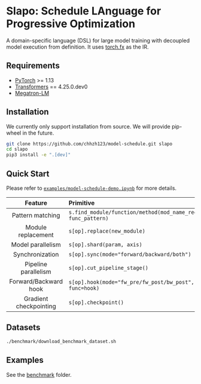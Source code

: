 <!--- Copyright Amazon.com, Inc. or its affiliates. All Rights Reserved. -->
<!--- SPDX-License-Identifier: Apache-2.0  -->

# Slapo: Schedule LAnguage for Progressive Optimization

A domain-specific language (DSL) for large model training with decoupled model execution from definition. It uses [torch.fx](https://pytorch.org/docs/stable/fx.html) as the IR.


## Requirements
* [PyTorch](https://pytorch.org/) >= 1.13
* [Transformers](https://github.com/huggingface/transformers) == 4.25.0.dev0
* [Megatron-LM](https://github.com/NVIDIA/Megatron-LM)


## Installation

We currently only support installation from source. We will provide pip-wheel
in the future.

```bash
git clone https://github.com/chhzh123/model-schedule.git slapo
cd slapo
pip3 install -e ".[dev]"
```


## Quick Start
Please refer to [`examples/model-schedule-demo.ipynb`](examples/model-schedule-demo.ipynb) for more details.

| Feature | Primitive |
| :--: | :-- |
| Pattern matching | `s.find_module/function/method(mod_name_regex, func_pattern)` |
| Module replacement | `s[op].replace(new_module)` |
| Model parallelism | `s[op].shard(param, axis)` |
| Synchronization | `s[op].sync(mode="forward/backward/both")` |
| Pipeline parallelism | `s[op].cut_pipeline_stage()` |
| Forward/Backward hook | `s[op].hook(mode="fw_pre/fw_post/bw_post", func=hook)` |
| Gradient checkpointing | `s[op].checkpoint()` |


## Datasets
```bash
./benchmark/download_benchmark_dataset.sh
```


## Examples
See the [benchmark](benchmark/) folder.
